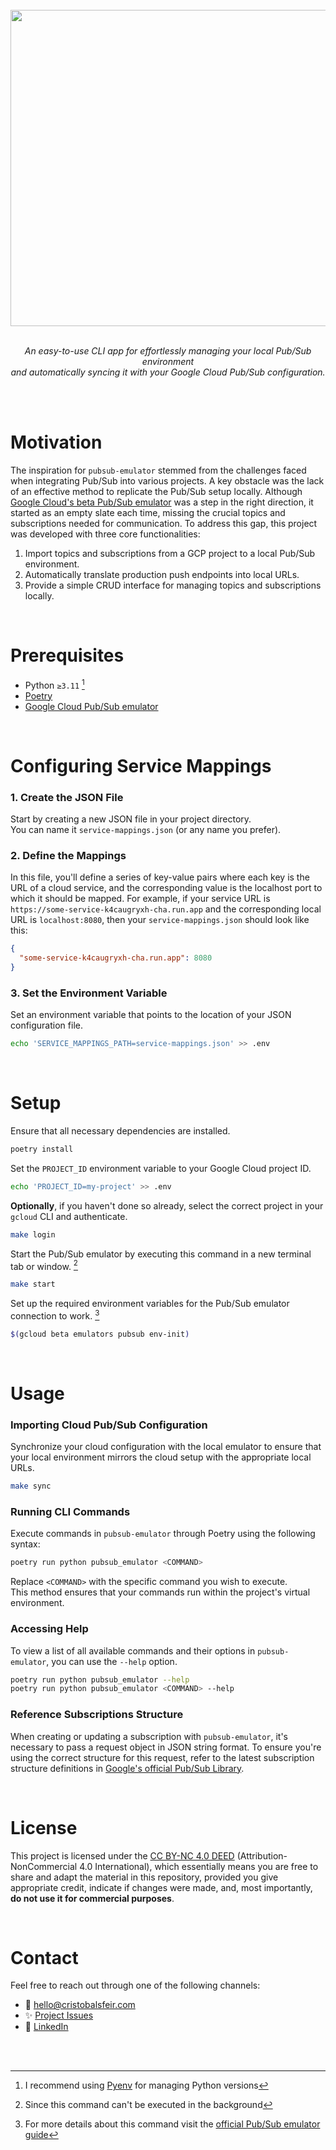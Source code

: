 <br>
<div align="center">
  <img src="https://github.com/cnsfeir/pubsub-emulator/assets/58790635/cb2b4707-e4a5-40c3-a302-2313167a1e99" width="506"/>
</div>

<br>
<p align="center">
    <em>
      An easy-to-use CLI app for effortlessly managing your local Pub/Sub environment <br> and automatically syncing it with your Google Cloud Pub/Sub configuration.
    </em>
</p>
<br>
<br>

# Motivation

The inspiration for `pubsub-emulator` stemmed from the challenges faced when integrating Pub/Sub into various projects. A key obstacle was the lack of an effective method to replicate the Pub/Sub setup locally. Although [Google Cloud's beta Pub/Sub emulator](https://cloud.google.com/pubsub/docs/emulator) was a step in the right direction, it started as an empty slate each time, missing the crucial topics and subscriptions needed for communication. To address this gap, this project was developed with three core functionalities:

1. Import topics and subscriptions from a GCP project to a local Pub/Sub environment.
2. Automatically translate production push endpoints into local URLs.
3. Provide a simple CRUD interface for managing topics and subscriptions locally.

<br>

# Prerequisites

- Python `≥3.11` [^1]
- [Poetry](https://python-poetry.org/)
- [Google Cloud Pub/Sub emulator](https://cloud.google.com/pubsub/docs/emulator)

<br>

# Configuring Service Mappings

### 1. Create the JSON File
Start by creating a new JSON file in your project directory.<br>You can name it `service-mappings.json` (or any name you prefer).

### 2.  Define the Mappings
In this file, you'll define a series of key-value pairs where each key is the URL of a cloud service, and the corresponding value is the localhost port to which it should be mapped. For example, if your service URL is `https://some-service-k4caugryxh-cha.run.app` and the corresponding local URL is `localhost:8080`, then your `service-mappings.json` should look like this:
```json
{
  "some-service-k4caugryxh-cha.run.app": 8080
}
```

### 3.  Set the Environment Variable
Set an environment variable that points to the location of your JSON configuration file.
```bash
echo 'SERVICE_MAPPINGS_PATH=service-mappings.json' >> .env
```

<br>

# Setup

Ensure that all necessary dependencies are installed.
```bash
poetry install
```

Set the `PROJECT_ID` environment variable to your Google Cloud project ID.
```bash
echo 'PROJECT_ID=my-project' >> .env
```

**Optionally**, if you haven't done so already, select the correct project in your `gcloud` CLI and authenticate.
```bash
make login
```

Start the Pub/Sub emulator by executing this command in a new terminal tab or window. [^2]
```bash
make start
```

Set up the required environment variables for the Pub/Sub emulator connection to work. [^3]
```bash
$(gcloud beta emulators pubsub env-init)
```

<br>

# Usage

### Importing Cloud Pub/Sub Configuration

Synchronize your cloud configuration with the local emulator to ensure that your local environment mirrors the cloud setup with the appropriate local URLs.
```bash
make sync
```
### Running CLI Commands

Execute commands in `pubsub-emulator` through Poetry using the following syntax:
```bash
poetry run python pubsub_emulator <COMMAND>
```
Replace `<COMMAND>` with the specific command you wish to execute.<br>This method ensures that your commands run within the project's virtual environment.

### Accessing Help

To view a list of all available commands and their options in `pubsub-emulator`, you can use the `--help` option.
```bash
poetry run python pubsub_emulator --help
poetry run python pubsub_emulator <COMMAND> --help
```

### Reference Subscriptions Structure
When creating or updating a subscription with `pubsub-emulator`, it's necessary to pass a request object in JSON string format. To ensure you're using the correct structure for this request, refer to the latest subscription structure definitions in [Google's official Pub/Sub Library](https://github.com/googleapis/python-pubsub/blob/265f4106f499ec5d2d01a127ba192404c1836a28/google/pubsub_v1/types/pubsub.py#L589).

<br>

# License
This project is licensed under the [CC BY-NC 4.0 DEED](https://creativecommons.org/licenses/by-nc/4.0/deed.en) (Attribution-NonCommercial 4.0 International), which essentially means you are free to share and adapt the material in this repository, provided you give appropriate credit, indicate if changes were made, and, most importantly, **do not use it for commercial purposes**.

<br>

# Contact

Feel free to reach out through one of the following channels:

- 📧 hello@cristobalsfeir.com
- ✨ [Project Issues](https://github.com/cnsfeir/pubsub-emulator/issues)
- 💼 [LinkedIn](https://www.linkedin.com/in/cnsfeir/)

<br>
<br>

[^1]: I recommend using [Pyenv](https://github.com/pyenv/pyenv) for managing Python versions
[^2]: Since this command can't be executed in the background
[^3]: For more details about this command visit the [official Pub/Sub emulator guide](https://cloud.google.com/pubsub/docs/emulator?hl=en#env)

